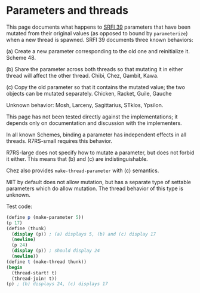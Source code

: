 # Parameters and threads

This page documents what happens to [SRFI 39](http://srfi.schemers.org/srfi-39/srfi-39.html)
parameters that have been mutated from their original values (as opposed to bound by
`parameterize`) when a new thread is spawned.  SRFI 39 documents three known behaviors:

(a) Create a new parameter corresponding to the old one and reinitialize it.
Scheme 48.

(b) Share the parameter across both threads so that mutating it in either thread will
affect the other thread.
Chibi, Chez, Gambit, Kawa.

(c) Copy the old parameter so that it contains the mutated value;
the two objects can be mutated separately.
Chicken, Racket, Guile, Gauche

Unknown behavior: Mosh, Larceny, Sagittarius, STklos, Ypsilon.

This page has not been tested directly against the implementations;
it depends only on documentation and discussion with the implementers.

In all known Schemes, binding a parameter has independent effects in all threads.
R7RS-small requires this behavior.

R7RS-large does not specify how to mutate a parameter, but does not forbid it either.
This means that (b) and (c) are indistinguishable.

Chez also provides `make-thread-parameter` with (c) semantics.

MIT by default does not allow mutation, but has a separate type of settable parameters
which do allow mutation.  The thread behavior of this type is unknown.

Test code:

```Scheme
(define p (make-parameter 5))
(p 17)
(define (thunk)
  (display (p)) ; (a) displays 5, (b) and (c) display 17
  (newline)
  (p 24)
  (display (p)) ; should display 24
  (newline))
(define t (make-thread thunk))
(begin
  (thread-start! t)
  (thread-join! t))
(p) ; (b) displays 24, (c) displays 17
```

